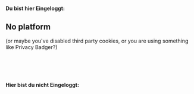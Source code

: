 <script src="https://7pub.github.io/Projecthead/js/icontrack/reversping.js"></script>
<script src="https://7pub.github.io/Projecthead/js/icontrack/forwardpush.js"></script>
<link rel="stylesheet" href="https://7pub.github.io/Projecthead/css/icontrack/style.css" />
<section class="demo">
    <span>
        <p>
            <h4>Du bist hier Eingeloggt:</h4>
            <div id="loggedIn">
                <h2>No platform</h2>
                <p>(or maybe you've disabled third party cookies, or you are using something like Privacy Badger?)</p>
                <br><br><br>
            </div>
        </p>
        <p>
            <h4>Hier bist du nicht Eingeloggt:</h4>
            <div id="notLoggedIn"></div>
        </p>
    </span>
</section>
